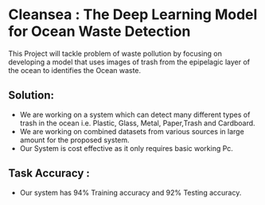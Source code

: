 # Cleansea : The Deep Learning Model for Ocean Waste Detection
This Project will tackle problem of waste pollution by focusing on developing a model that uses images of trash from the epipelagic layer of the ocean to identifies the Ocean waste.
## Solution: 
- We are working on a system which can detect many different types of trash in the ocean i.e. Plastic, Glass, Metal, Paper,Trash and Cardboard.
- We are working on combined datasets from various sources in large amount for the proposed system.
- Our System is cost effective as it only requires basic working Pc.

## Task Accuracy :
- Our system has 94% Training accuracy and 92% Testing accuracy.
